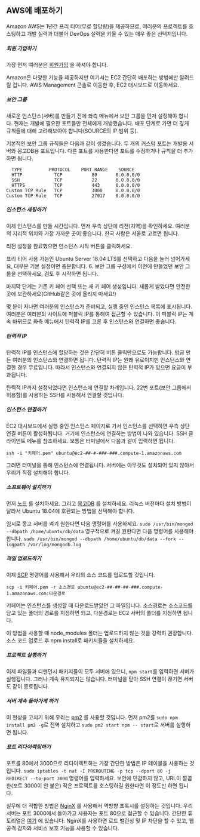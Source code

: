 ## AWS에 배포하기

Amazon AWS는 1년간 프리 티어(무료 할당량)을 제공하므로, 여러분의 프로젝트를 호스팅하고 개발 실력과 더불어 DevOps 실력을 키울 수 있는 매우 좋은 선택지입니다.

##### 회원 가입하기

가장 먼저 여러분은 [회원가입](https://aws.amazon.com/free/) 을 하셔야 합니다.

Amazon은 다양한 기능을 제공하지만 여기서는 EC2 간단히 배포하는 방법에만 알려드릴 겁니다. AWS Management 콘솔로 이동한 후, EC2 대시보드로 이동하세요.

##### 보안 그룹

새로운 인스턴스(서버)를 만들기 전에 좌측 메뉴에서 보안 그룹을 먼저 설정해야 합니다. 현재는 개발에 필요한 포트들만 전체에게 개방했습니다. 배포 단계로 가면 더 깊게 규칙들에 대해 고려해보아야 합니다(SOURCE의 IP 범위 등).

기본적인 보안 그룹 규칙들은 다음과 같이 생겼습니다. 두 개의 커스텀 포트는 개발용 서버와 몽고DB용 포트입니다. 다른 포트를 사용한다면 포트를 수정하거나 규칙을 더 추가하면 됩니다.

```
  TYPE          PROTOCOL    PORT RANGE    SOURCE
  HTTP            TCP           80       0.0.0.0/0
  SSH             TCP           22       0.0.0.0/0
  HTTPS           TCP           443      0.0.0.0/0
Custom TCP Rule   TCP           3000     0.0.0.0/0
Custom TCP Rule   TCP           27017    0.0.0.0/0
```

##### 인스턴스 세팅하기

이제 인스턴스를 만들 시간입니다. 먼저 우측 상단에 리전(지역)을 확인하세요. 여러분의 지리적 위치와 가장 가까운 곳이 좋습니다. 한국 사람은 서울로 고르면 됩니다.

리전 설정을 완료했으면 인스턴스 시작 버튼을 클릭하세요.

프리 티어 사용 가능인 Ubuntu Server 18.04 LTS를 선택하고 다음을 눌러 넘어가세요, 대부분 기본 설정이면 충분합니다. 6. 보안 그룹 구성에서 이전에 만들었던 보안 그룹을 선택하세요, 검토 후 시작하면 됩니다.

마지막 단계는 기존 키 페어 선택 또는 새 키 페어 생성입니다. 새롭게 받았다면 안전한 곳에 보관하세요(GitHub같은 곳에 올리지 마세요!)

몇 분이 지나면 여러분의 인스턴스가 준비되고, 실행 중인 인스턴스 목록에 표시됩니다. 여러분은 여러분의 사이트에 퍼블릭 IP를 통해여 접근할 수 있습니다. 이 퍼블릭 IP는 계속 바뀌므로 좌측 메뉴에서 탄력적 IP를 고른 후 인스턴스와 연결하면 좋습니다.

##### 탄력적 IP

탄력적 IP를 인스턴스에 할당하는 것은 간단히 버튼 클릭만으로도 가능합니다. 방금 만든 여러분의 인스턴스와 연결하면 됩니다. 탄력적 IP는 원래 유료이지만 인스턴스와 연결한 경우 무료입니다. 따라서 인스턴스와 연결되지 않은 탄력적 IP가 있으면 요금이 부과됩니다.

탄력적 IP까지 설정되었다면 인스턴스에 연결할 차례입니다. 22번 포트(보안 그룹에서 허용함)를 사용하는 SSH를 사용해서 연결할 것입니다.

##### 인스턴스 연결하기

EC2 대시보드에서 실행 중인 인스턴스 페이지로 가서 인스턴스를 선택하면 우측 상단 연결 버튼이 활성화됩니다. 거기에 인스턴스에 연결하는 방법이 나와 있습니다. SSH 클라이언트 메뉴를 참조하세요. 보통은 터미널에서 다음과 같이 입력하면 됩니다.

`ssh -i "키페어.pem" ubuntu@ec2-##-#-###-###.compute-1.amazonaws.com`

그러면 터미널을 통해 인스턴스에 연결됩니다. 서버에는 아무것도 설치되어 있지 않아서 우리가 직접 설치해야 합니다.

##### 소프트웨어 설치하기

먼저 [노드](https://nodejs.org/en/download/package-manager/) 를 설치하세요.
그리고 [몽고DB](https://docs.mongodb.com/v4.0/tutorial/install-mongodb-on-ubuntu/) 를 설치하세요.
리눅스 버전마다 설치 방법이 달라서 Ubuntu 18.04에 호환되는 방법을 선택해야 합니다.

임시로 몽고 서버를 켜기 원한다면 다음 명령어를 사용하세요.
`sudo /usr/bin/mongod --dbpath /home/ubuntu/db/data`
영구적으로 켜길 원한다면 다음 명령어를 사용해야 합니다.
`sudo /usr/bin/mongod --dbpath /home/ubuntu/db/data --fork --logpath /var/log/mongodb.log`

##### 파일 업로드하기

이제 [SCP](https://en.wikipedia.org/wiki/Secure_copy) 명령어를 사용해서 우리의 소스 코드를 업로드할 것입니다.

`scp -i 키페어.pem -r 소스경로 ubuntu@ec2-##-##-##-###.compute-1.amazonaws.com:다운경로`

키페어는 인스턴스를 생성할 때 다운로드받았던 그 파일입니다. 소스경로는 소스코드를 담고 있는 폴더의 경로를 지정하면 되고, 다운경로는 EC2 서버의 폴더를 지정하면 됩니다.

이 방법을 사용할 때 node_modules 폴더는 업로드하지 않는 것을 강력히 권장합니다. 소스 코드 업로드 후 npm install로 패키지들을 설치하세요.

##### 프로젝트 실행하기

이제 파일들과 디펜던시 패키지들이 모두 서버에 있으니, `npm start`를 입력하면 서버가 실행됩니다. 그러나 계속 유지되지는 않습니다. 터미널을 닫아 SSH 연결이 끊기면 서버도 같이 종료됩니다.

##### 서버 계속 돌아가게 하기

이 현상을 고치기 위해 우리는 [pm2](https://pm2.keymetrics.io/docs/usage/quick-start/) 를 사용할 것입니다. 먼저 pm2를 `sudo npm install pm2 -g`로 전역 설치하고 `sudo pm2 start npm -- start`로 서버를 실행하면 됩니다.

##### 포트 리다이렉팅하기

포트를 80에서 3000으로 리다이렉트하는 가장 간단한 방법은 IP 테이블을 사용하는 것입니다. `sudo iptables -t nat -I PREROUTING -p tcp --dport 80 -j REDIRECT --to-port 3000` 명령어를 입력하세요. 보안에 민감하지 않고, URL이 깔끔한(포트 3000이 안 붙은) 작은 프로젝트를 호스팅하길 원한다면 이 정도만 하면 됩니다.

실무에 더 적합한 방법은 [NginX](https://www.nginx.com/resources/wiki/) 를 사용해서 역방향 프록시를 설정하는 것입니다. 우리 서버는 포트 3000에서 돌아가고 사용자는 포트 80으로 접근할 수 있습니다. 간단한 튜토리얼은 [여기](https://eladnava.com/binding-nodejs-port-80-using-nginx/) 에 있습니다. NginX를 사용하면 로드 밸런싱 및 IP 차단을 할 수 있고, 웹 공격 감지와 서비스 보호 기능을 사용할 수 있습니다.
